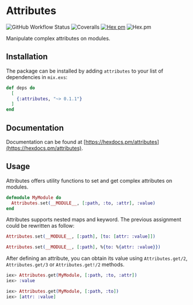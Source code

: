 # Attributes

![GitHub Workflow Status](https://img.shields.io/github/workflow/status/danielefongo/attributes/ci)
![Coveralls](https://img.shields.io/coveralls/github/danielefongo/attributes/main)
[![Hex pm](http://img.shields.io/hexpm/v/attributes.svg?style=flat)](https://hex.pm/packages/attributes)
![Hex.pm](https://img.shields.io/hexpm/l/attributes)

Manipulate complex attributes on modules.

## Installation

The package can be installed by adding `attributes` to your list of dependencies in `mix.exs`:

```elixir
def deps do
  [
    {:attributes, "~> 0.1.1"}
  ]
end
```

## Documentation

Documentation can be found at [https://hexdocs.pm/attributes](https://hexdocs.pm/attributes).

## Usage

Attributes offers utility functions to set and get complex attributes on modules.

```elixir
defmodule MyModule do
  Attributes.set(__MODULE__, [:path, :to, :attr], :value)
end
```

Attributes supports nested maps and keyword.
The previous assignment could be rewritten as follow:

```elixir
Attributes.set(__MODULE__, [:path], [to: [attr: :value]])
```

```elixir
Attributes.set(__MODULE__, [:path], %{to: %{attr: :value}})
```

After defining an attribute, you can obtain its value using `Attributes.get/2`, `Attributes.get/3` or `Attributes.get!/2` methods.

```elixir
iex> Attributes.get(MyModule, [:path, :to, :attr])
iex> :value
```

```elixir
iex> Attributes.get(MyModule, [:path, :to])
iex> [attr: :value]
```
